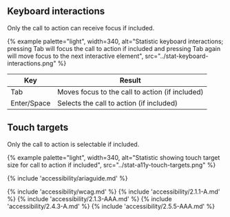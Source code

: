 ## Keyboard interactions 
Only the call to action can receive focus if included.

{% example 
    palette="light",
    width=340,
    alt="Statistic keyboard interactions; pressing Tab will focus the call to action if included and pressing Tab again will move focus to the next interactive element",
    src="../stat-keyboard-interactions.png"
%}

<table>
  <thead>
    <tr>
      <th>Key</th>
      <th>Result</th>
    </tr>
  </thead>
  <tbody>
    <tr>
      <td>Tab</td>
      <td>Moves focus to the call to action (if included)</td>
    </tr>
    <tr>
      <td>Enter/Space</td>
      <td>Selects the call to action (if included)</td>
    </tr>
  </tbody>
</table>
  


## Touch targets 
Only the call to action is selectable if included.

{% example 
    palette="light",
    width=340,
    alt="Statistic showing touch target size for call to action if included",
    src="../stat-a11y-touch-targets.png"
%}

{% include 'accessibility/ariaguide.md' %}

{% include 'accessibility/wcag.md' %}
{% include 'accessibility/2.1.1-A.md' %}
{% include 'accessibility/2.1.3-AAA.md' %}
{% include 'accessibility/2.4.3-A.md' %}
{% include 'accessibility/2.5.5-AAA.md' %}
